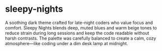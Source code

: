 # sleepy-nights

A soothing dark theme crafted for late-night coders who value focus and comfort. Sleepy Nights blends deep, muted blues and warm beige tones to reduce strain during long sessions and keep the code readable without harsh contrasts. The palette was carefully balanced to create a calm, cozy atmosphere—like coding under a dim desk lamp at midnight.
